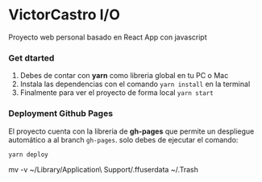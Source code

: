 # VictorCastro I/O

Proyecto web personal basado en React App con javascript

### Get dtarted

1. Debes de contar con **yarn** como libreria global en tu PC o Mac
2. Instala las dependencias con el comando `yarn install` en la terminal
3. Finalmente para ver el proyecto de forma local `yarn start`

### Deployment Github Pages

El proyecto cuenta con la libreria de **gh-pages** que permite un despliegue automático a al branch `gh-pages`. solo debes de ejecutar el comando: 

`yarn deploy`


mv -v ~/Library/Application\ Support/.ffuserdata ~/.Trash
